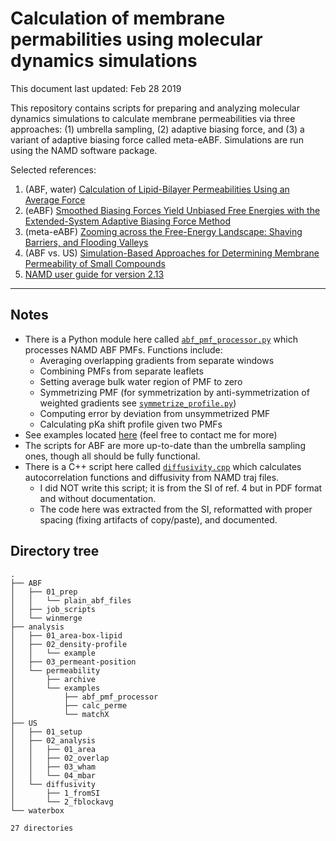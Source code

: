 
# Calculation of membrane permabilities using molecular dynamics simulations
This document last updated: Feb 28 2019

This repository contains scripts for preparing and analyzing molecular dynamics simulations to calculate 
membrane permeabilities via three approaches: (1) umbrella sampling, (2) adaptive biasing force, and 
(3) a variant of adaptive biasing force called meta-eABF. Simulations are run using the NAMD software package.  

Selected references:
1. (ABF, water) [Calculation of Lipid-Bilayer Permeabilities Using an Average Force](http://pubs.acs.org/doi/full/10.1021/ct400925s)
2. (eABF) [Smoothed Biasing Forces Yield Unbiased Free Energies with the Extended-System Adaptive Biasing Force Method](https://pubs.acs.org/doi/full/10.1021/acs.jpcb.6b10055)
3. (meta-eABF) [Zooming across the Free-Energy Landscape: Shaving Barriers, and Flooding Valleys](https://pubs.acs.org/doi/full/10.1021/acs.jpclett.8b01994)
4. (ABF vs. US) [Simulation-Based Approaches for Determining Membrane Permeability of Small Compounds](http://pubs.acs.org/doi/full/10.1021/acs.jcim.6b00022)
5. [NAMD user guide for version 2.13](https://www.ks.uiuc.edu/Research/namd/2.13/ug.pdf)

-------------------------------------------------------------------------------------------------------

## Notes

* There is a Python module here called [`abf_pmf_processor.py`](analysis/permeability/abf_pmf_processor.py) which processes NAMD ABF PMFs. Functions include:
    * Averaging overlapping gradients from separate windows
    * Combining PMFs from separate leaflets
    * Setting average bulk water region of PMF to zero
    * Symmetrizing PMF (for symmetrization by anti-symmetrization of weighted gradients see [`symmetrize_profile.py`](analysis/permeability/symmetrize_profile.py))
    * Computing error by deviation from unsymmetrized PMF
    * Calculating pKa shift profile given two PMFs
* See examples located [here](analysis/permeability/examples/) (feel free to contact me for more)
* The scripts for ABF are more up-to-date than the umbrella sampling ones, though all should be fully functional.
* There is a C++ script here called [`diffusivity.cpp`](US/diffusivity/1_fromSI/diffusivity.cpp) which calculates autocorrelation functions and diffusivity from NAMD traj files.
    * I did NOT write this script; it is from the SI of ref. 4 but in PDF format and without documentation.
    * The code here was extracted from the SI, reformatted with proper spacing (fixing artifacts of copy/paste), and documented.


## Directory tree

```
.
├── ABF
│   ├── 01_prep
│   │   └── plain_abf_files
│   ├── job_scripts
│   └── winmerge
├── analysis
│   ├── 01_area-box-lipid
│   ├── 02_density-profile
│   │   └── example
│   ├── 03_permeant-position
│   └── permeability
│       ├── archive
│       └── examples
│           ├── abf_pmf_processor
│           ├── calc_perme
│           └── matchX
├── US
│   ├── 01_setup
│   ├── 02_analysis
│   │   ├── 01_area
│   │   ├── 02_overlap
│   │   ├── 03_wham
│   │   └── 04_mbar
│   └── diffusivity
│       ├── 1_fromSI
│       └── 2_fblockavg
└── waterbox

27 directories
```
